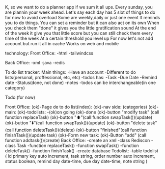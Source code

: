 K, so we want to do a planner app if we sum it all ups.
Every sunday, you are plannin your week ahead.
 Let's say each day has 5 slot of things to do for now to avoid overload
Some are weekly,daily or just one event
It reminds you to do things. You can set a reminder but it can also act on its own
When you check them "done" it gives you the little gratification sound
At the end of the week it give you that little score but you can still check them every time of the week
At a certain threshold you level up
For now let's not add account but run it all in cache
Works on web and mobile

technology:
Front Office:
-html
-tailwindcss

Back Office:
-xml
-java
-redis

To do list tracker:
Main things:
  -Have an account
  -Different to do lists(personal, proffessional, etc, etc)
  -todos has:
    -Task
    -Due Date
    -Remind date
    -Status(done, not done)
    -notes
  -todos can be interchangeable(in one category)

  Todo:(for now)

  Front Office:
  (ok)-Page de to do list(index):
    (ok)-nav side: (categories)
    (ok)-main:
      (ok)-todolists:
        -(ok)on going
        (ok)-done
        (ok)-button "modify task" (call function replaceTask)
        (ok)-button "⬆️"(call function swapTask())(update)
        (ok)-button "⬇️"(call function swapTask())(update)
        (ok)-button "delete task"(call function deleteTask())(delete)
        (ok)-button "finished"(call function finishTask())(update task)
      (ok)-Form new task:
        (ok)-Button "add" (call function addtask())(create)
  Back Office:
  -create an xml
  -class Rediscon
  -class Task
    -function replaceTask()
    -function swapTask()
    -function deleteTask()
    -function finishTask()
  -create database Todolist:
   -table todolist
    (
     id primary key auto increment,
     task string,
     order number auto increment,
     status boolean,
     remind day date-time,
     due day date-time,
     note string
     )
     

